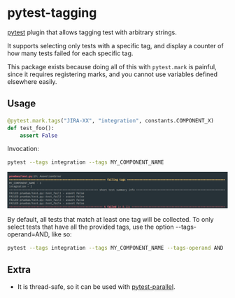 # pytest-tagging
[pytest](https://docs.pytest.org/en/7.1.x/) plugin that allows tagging test with arbitrary strings.

It supports selecting only tests with a specific tag, and display a counter of how many tests failed
for each specific tag.

This package exists because doing all of this with `pytest.mark` is painful, since it requires registering marks, 
and you cannot use variables defined elsewhere easily.


## Usage

```python
@pytest.mark.tags("JIRA-XX", "integration", constants.COMPONENT_X)
def test_foo():
    assert False
```

Invocation:

```sh
pytest --tags integration --tags MY_COMPONENT_NAME
```

![pytest-tagging-screenshot](/media/screenshot-1.png)


By default, all tests that match at least one tag will be collected. To only select
tests that have all the provided tags, use the option --tags-operand=AND, like so:

```sh
pytest --tags integration --tags MY_COMPONENT_NAME --tags-operand AND
```


## Extra
- It is thread-safe, so it can be used with [pytest-parallel](https://github.com/browsertron/pytest-parallel).
